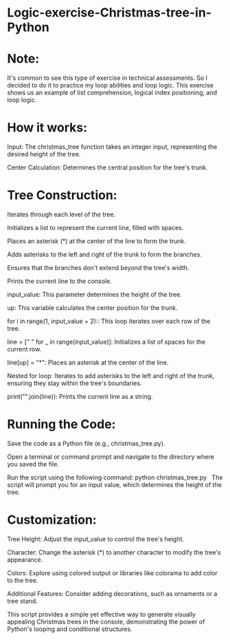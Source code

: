 # Logic-exercise-Christmas-tree-in-Python

# Note: 
It's common to see this type of exercise in technical assessments. So I decided to do it to practice my loop abilities and loop logic. This exercise shows us an example of list comprehension, logical index positioning, and loop logic.


# How it works:

Input: The christmas_tree function takes an integer input, representing the desired height of the tree.

Center Calculation: Determines the central position for the tree's trunk.

# Tree Construction:
Iterates through each level of the tree.

Initializes a list to represent the current line, filled with spaces.

Places an asterisk (*) at the center of the line to form the trunk.

Adds asterisks to the left and right of the trunk to form the branches.

Ensures that the branches don't extend beyond the tree's width.

Prints the current line to the console.

input_value: This parameter determines the height of the tree.

up: This variable calculates the center position for the trunk.

for i in range(1, input_value + 2):: This loop iterates over each row of the tree.

line = [" " for _ in range(input_value)]: Initializes a list of spaces for the current row.

line[up] = "*": Places an asterisk at the center of the line.

Nested for loop: Iterates to add asterisks to the left and right of the trunk, ensuring they stay within the tree's boundaries.

print("".join(line)): Prints the current line as a string.

# Running the Code:

Save the code as a Python file (e.g., christmas_tree.py).

Open a terminal or command prompt and navigate to the directory where you saved the file.

Run the script using the following command: python christmas_tree.py
  
The script will prompt you for an input value, which determines the height of the tree.
# Customization: 
Tree Height: Adjust the input_value to control the tree's height.

Character: Change the asterisk (*) to another character to modify the tree's appearance.

Colors: Explore using colored output or libraries like colorama to add color to the tree.

Additional Features: Consider adding decorations, such as ornaments or a tree stand.

This script provides a simple yet effective way to generate visually appealing Christmas trees in the console, demonstrating the power of Python's looping and conditional structures.
